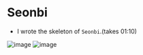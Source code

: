 # Seonbi

- I wrote the skeleton of `Seonbi`.(takes 01:10)

![image](https://user-images.githubusercontent.com/6128868/159154485-0d910ae7-bcfe-4f81-b5b8-2029c3686e91.png)
![image](https://user-images.githubusercontent.com/6128868/159154505-815328d7-7308-4b96-b158-40280d362121.png)
